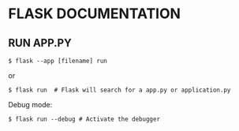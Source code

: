 # **FLASK DOCUMENTATION**

## **RUN APP.PY**
```
$ flask --app [filename] run 
```

or

```
$ flask run  # Flask will search for a app.py or application.py 
```

Debug mode:

```
$ flask run --debug # Activate the debugger
```